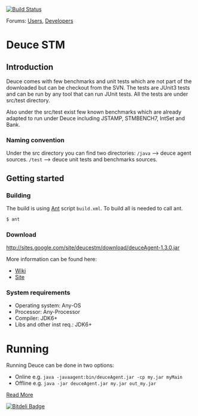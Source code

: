 [![Build Status](https://secure.travis-ci.org/DeuceSTM/DeuceSTM.png)](http://travis-ci.org/DeuceSTM/DeuceSTM)

Forums:  [Users](http://groups.google.com/group/deuce-stm), [Developers](http://groups.google.com/group/deuce-stm-developers)

# Deuce STM

## Introduction

Deuce comes with few benchmarks and unit tests which are not part of the 
downloaded but can be checkout from the SVN. The tests are JUnit3 tests and 
can be run by any tool that can run JUnit tests. All the tests are under 
src/test directory.

Also under the src/test exist few known benchmarks which are 
already adapted to run under Deuce including JSTAMP, STMBENCH7, IntSet 
and Bank. 

### Naming convention

Under the src directory you can find two directories: 
   `/java` --> deuce agent sources.
   `/test` --> deuce unit tests and benchmarks sources.

## Getting started

### Building 

The build is using [Ant](https://ant.apache.org/) script `build.xml`.
To build all is needed to call ant.
```bash
$ ant
```

### Download
http://sites.google.com/site/deucestm/download/deuceAgent-1.3.0.jar

More information can be found here: 

* [Wiki](https://github.com/DeuceSTM/DeuceSTM/wiki/_pages)  
* [Site](http://sites.google.com/site/deucestm/documentation)

### System requirements

   - Operating system: Any-OS
   - Processor: Any-Processor
   - Compiler: JDK6+ 
   - Libs and other inst req.: JDK6+

# Running

Running Deuce can be done in two options:
   * Online e.g. `java -javaagent:bin/deuceAgent.jar -cp my.jar myMain`
   * Offline e.g. `java -jar deuceAgent.jar my.jar out_my.jar`


[Read More](https://github.com/DeuceSTM/DeuceSTM/wiki/_pages)


[![Bitdeli Badge](https://d2weczhvl823v0.cloudfront.net/DeuceSTM/deucestm/trend.png)](https://bitdeli.com/free "Bitdeli Badge")

